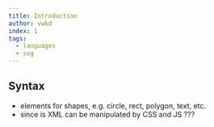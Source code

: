 ```yaml
---
title: Introduction
author: vwkd
index: 1
tags:
  - languages
  - svg
---
```


## Syntax

- elements for shapes, e.g. circle, rect, polygon, text, etc.
- since is XML can be manipulated by CSS and JS ???